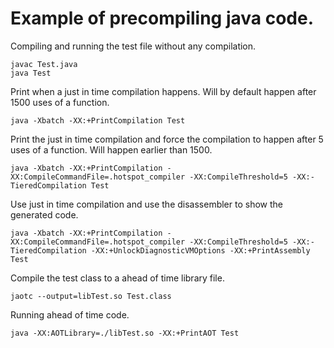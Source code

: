 # Example of precompiling java code.

Compiling and running the test file without any compilation.
```
javac Test.java
java Test
```

Print when a just in time compilation happens. Will by default happen after 1500 uses of a function.
```
java -Xbatch -XX:+PrintCompilation Test
```

Print the just in time compilation and force the compilation to happen after 5 uses of a function. Will happen earlier than 1500.
```
java -Xbatch -XX:+PrintCompilation -XX:CompileCommandFile=.hotspot_compiler -XX:CompileThreshold=5 -XX:-TieredCompilation Test
```

Use just in time compilation and use the disassembler to show the generated code.
```
java -Xbatch -XX:+PrintCompilation -XX:CompileCommandFile=.hotspot_compiler -XX:CompileThreshold=5 -XX:-TieredCompilation -XX:+UnlockDiagnosticVMOptions -XX:+PrintAssembly Test
```

Compile the test class to a ahead of time library file.
```
jaotc --output=libTest.so Test.class
```

Running ahead of time code.
```
java -XX:AOTLibrary=./libTest.so -XX:+PrintAOT Test
```